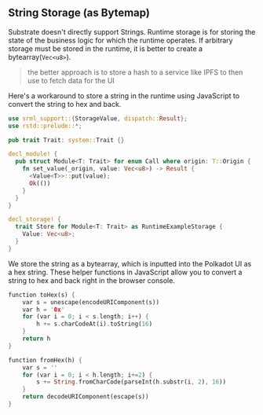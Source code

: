 ## String Storage (as Bytemap) <a name = "string" ></a>

Substrate doesn't directly support Strings. Runtime storage is for storing the state of the business logic for which the runtime operates. If arbitrary storage must be stored in the runtime, it is better to create a bytearray(`Vec<u8>`).
> the better approach is to store a hash to a service like IPFS to then use to fetch data for the UI

Here's a workaround to store a string in the runtime using JavaScript to convert the string to hex and back.

```rust
use srml_support::{StorageValue, dispatch::Result};
use rstd::prelude::*;

pub trait Trait: system::Trait {}

decl_module! {
  pub struct Module<T: Trait> for enum Call where origin: T::Origin {
    fn set_value(_origin, value: Vec<u8>) -> Result {
      <Value<T>>::put(value);
      Ok(())
    }
  }
}

decl_storage! {
  trait Store for Module<T: Trait> as RuntimeExampleStorage {
    Value: Vec<u8>;
  }
}
```

We store the string as a bytearray, which is inputted into the Polkadot UI as a hex string. These helper functions in JavaScript allow you to convert a string to hex and back right in the browser console.

```rust
function toHex(s) {
    var s = unescape(encodeURIComponent(s))
    var h = '0x'
    for (var i = 0; i < s.length; i++) {
        h += s.charCodeAt(i).toString(16)
    }
    return h
}

function fromHex(h) {
    var s = ''
    for (var i = 0; i < h.length; i+=2) {
        s += String.fromCharCode(parseInt(h.substr(i, 2), 16))
    }
    return decodeURIComponent(escape(s))
}
```